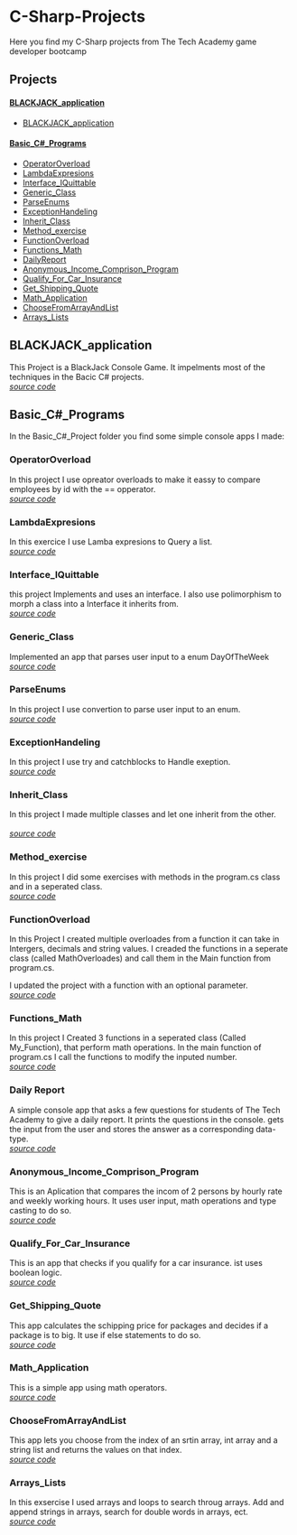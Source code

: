 # C-Sharp-Projects
Here you find my C-Sharp projects from The Tech Academy game developer bootcamp

## Projects
#### [BLACKJACK_application](#blackjack_application)
- [BLACKJACK_application](#blackjack_application)
#### [Basic_C#_Programs](#basic_c_programs)
- [OperatorOverload](#operatoroverload)
- [LambdaExpresions](#lambdaexpresions)
- [Interface_IQuittable](#interface_iquittable)
- [Generic_Class](#generic_class)
- [ParseEnums](#parseenums)
- [ExceptionHandeling](#exceptionhandeling)
- [Inherit_Class](#inherit_class)
- [Method_exercise](#method_exercise)
- [FunctionOverload](#functionoverload)
- [Functions_Math](#functions_math)
- [DailyReport](#daily-report)
- [Anonymous_Income_Comprison_Program](#anonymous_income_comprison_program)
- [Qualify_For_Car_Insurance](#qualify_for_car_insurance)
- [Get_Shipping_Quote](#get_shipping_quote)
- [Math_Application](#math_application)
- [ChooseFromArrayAndList](#choosefromarrayandlist)
- [Arrays_Lists](#arrays_lists)

## BLACKJACK_application
This Project is a BlackJack Console Game. It impelments most of the techniques in the Bacic C# projects.
<br>*[source code](BLACKJACK_application/BLACKJACK_application)*

## Basic_C#_Programs
In the Basic_C#_Project folder you find some simple console apps I made:

### OperatorOverload
In this project I use opreator overloads to make it eassy to compare employees by id with the == opperator. 
<br>*[source code](Basic_C-Sharp_Programs/OperatorOverload/OperatorOverload)*

### LambdaExpresions
In this exercice I use Lamba expresions to Query a list.
<br>*[source code](Basic_C-Sharp_Programs/LambdaExpresions/LambdaExpresions)*

### Interface_IQuittable
this project Implements and uses an interface. I also use polimorphism to morph a class into a Interface it inherits from.
<br>*[source code](Basic_C-Sharp_Programs/Interface_IQuittable/Interface_IQuittable)*

### Generic_Class
Implemented an app that parses user input to a enum DayOfTheWeek
<br>*[source code](Basic_C-Sharp_Programs/Generic_Class/Generic_Class)*

### ParseEnums
In this project I use convertion to parse user input to an enum. 
<br>*[source code](Basic_C-Sharp_Programs/ParseEnums/ParseEnums)*

### ExceptionHandeling
In this project I use try and catchblocks to Handle exeption.
<br>*[source code](Basic_C-Sharp_Programs/ExceptionHandeling/ExceptionHandeling)*

### Inherit_Class
In this project I made multiple classes and let one inherit from the other.  
<br>*[source code](Basic_C-Sharp_Programs/Inherit_Class)*

### Method_exercise
In this project I did some exercises with methods in the program.cs class and in a seperated class.
<br>*[source code](Basic_C-Sharp_Programs/Method_exercise/Method_exercise)*

### FunctionOverload
In this Project I created multiple overloades from a function it can take in Intergers, decimals and string values.
I creaded the functions in a seperate class (called MathOverloades) and call them in the Main function from program.cs.

I updated the project with a function with an optional parameter.
<br>*[source code](Basic_C-Sharp_Programs/FunctionOverload/FunctionOverload)*

### Functions_Math
In this project I Created 3 functions in a seperated class (Called My_Function), that perform math operations.
In the main function of program.cs I call the functions to modify the inputed number. 
<br>*[source code](Basic_C-Sharp_Programs/Functions_Math)*

### Daily Report
A simple console app that asks a few questions for students of The Tech Academy to give a daily report.
It prints the questions in the console. gets the input from the user and stores the answer as a corresponding data-type.
<br>*[source code](Basic_C-Sharp_Programs/DailyReport/DailyReport)*

### Anonymous_Income_Comprison_Program
This is an Aplication that compares the incom of 2 persons by hourly rate and weekly working hours. 
It uses user input, math operations and type casting to do so. 
<br>*[source code](Basic_C-Sharp_Programs/Anonymous_Income_Comprison_Program/Anonymous_Income_Comprison_Program)*

### Qualify_For_Car_Insurance
This is an app that checks if you qualify for a car insurance. ist uses boolean logic.
<br>*[source code](Basic_C-Sharp_Programs/Qualify_For_Car_Insurance/Qualify_For_Car_Insurance)*

### Get_Shipping_Quote
This app calculates the schipping price for packages and decides if a package is to big. It use if else statements to do so.
<br>*[source code](Basic_C-Sharp_Programs/Get_Shipping_Quote)*

### Math_Application
This is a simple app using math operators.
<br>*[source code](Basic_C-Sharp_Programs/Math_Application/Math_Application)*

### ChooseFromArrayAndList
This app lets you choose from the index of an srtin array, int array and a string list and returns the values on that index.
<br>*[source code](Basic_C-Sharp_Programs/ChooseFromArrayAndList/ChooseFromArrayAndList)*

### Arrays_Lists
In this exsercise I used arrays and loops to search throug arrays. Add and append strings in arrays, search for double words in arrays, ect.
<br>*[source code](Basic_C-Sharp_Programs/Arrays_Lists)*
